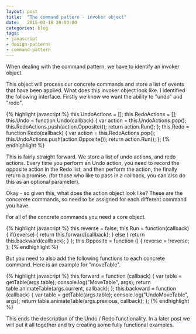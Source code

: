 ```yaml
---
layout: post
title:  "The command pattern - invoker object"
date:   2015-03-18 20:00:00
categories: blog
tags: 
- javascript
- design-patterns
- command-pattern
---
```


When dealing with the command pattern, we have to identify an invoker object.

This object will process our concrete commands and store a list of events that have been applied. What does this invoker object look like. I identified the following interface. Firstly we know we want the ability to "undo" and "redo". 
<!--break-->
{% highlight javascript %}
this.UndoActions = [];
this.RedoActions = [];
this.Undo = function Undo(callback) {
    var action = this.UndoActions.pop();
    this.RedoActions.push(action.Opposite());
    return action.Run();
};
this.Redo = function Redo(callback) {
    var action = this.RedoActions.pop();
    this.UndoActions.push(action.Opposite());
    return action.Run();
};
{% endhighlight %}

This is fairly straight forward. We store a list of undo actions, and redo actions. Every time you perform an Undo action, you need to record the opposite action in the Redo list, and then perform the action, the finally return a promise. (for those who like to pass in a callback, you can also do this as an optional parameter).

Okay - so given this, what does the action object look like? These are the concerete commands, so need to be assigned for each different command you have.

For all of the concrete commands you need a core object.

{% highlight javascript %}
this.reverse = false;
this.Run = function(callback) {
    if(reverse) {
        return this.forward(callback);
    } else {
        return this.backward(callback);
    }
};
this.Opposite = function () {
    reverse = !reverse;
};
{% endhighlight %}

But you need to also add the following functions to each concrete command. Here is an example for "moveTable".

{% highlight javascript %}
this.forward = function (callback) {
    var table = getTable(args.table);
    console.log("MoveTable", args);
    return table.animateTable(args.current, callback); 
};
this.backward = function (callback) {
    var table = getTable(args.table);
    console.log("UndoMoveTable", args);
    return table.animateTable(args.previous, callback);
};
{% endhighlight %}

This ends the description of the Undo / Redo functionality. In a later post we will put it all together and try creating some fully functional examples.